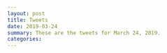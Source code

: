```yaml
---
layout: post
title: Tweets
date: 2019-03-24
summary: These are the tweets for March 24, 2019.
categories:
---
```


